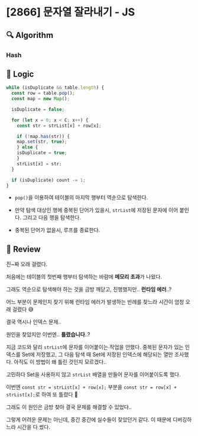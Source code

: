 # [2866] 문자열 잘라내기 - JS

## :mag: Algorithm

### Hash

## :round_pushpin: Logic

```js
while (isDuplicate && table.length) {
  const row = table.pop();
  const map = new Map();

  isDuplicate = false;

  for (let x = 0; x < C; x++) {
    const str = strList[x] + row[x];

    if (!map.has(str)) {
    map.set(str, true);
    } else {
    isDuplicate = true;
    }
    strList[x] = str;
  }

  if (isDuplicate) count -= 1;
}
```

- `pop()`을 이용하여 테이블의 마지막 행부터 역순으로 탐색한다.

- 만약 탐색 대상인 행에 중복된 단어가 있을시, `strList`에 저장된 문자에 이어 붙인다. 그리고 다음 행을 탐색한다.

- 중복된 단어가 없을시, 루프를 종료한다.

## :memo: Review

진~짜 오래 걸렸다.

처음에는 테이블의 첫번째 행부터 탐색하는 바람에 **메모리 초과**가 나왔다.

그래도 역순으로 탐색해야 하는 것을 금방 깨닫고, 진행했지만.. **런타임 에러**..?

어느 부분이 문제인지 찾기 위해 런타임 에러가 발생하는 반례를 찾느라 시간이 엄청 오래 걸렸다 😅

결국 역시나 인덱스 문제..

원인을 찾았지만 이번엔.. **틀렸습니다**..?

지금 코드와 달리 `strList`에 문자를 이어붙이는 작업을 안했다. 중복된 문자가 있는 인덱스를 Set에 저장했고, 그 다음 탐색 때 Set에 저장된 인덱스에 해당되는 열만 조사했다. 아직도 이 방법이 왜 틀린 것인지 모르겠다..

고민하다 Set을 사용하지 않고 `strList` 배열을 만들어 문자를 이어붙이도록 했다.

이번엔 `const str = strList[x] + row[x];` 부분을 `const str = row[x] + strList[x];`로 하여 또 틀렸다 🤣

그래도 이 원인은 금방 찾아 결국 문제를 해결할 수 있었다..

그렇게 어려운 문제는 아닌데, 중간 중간에 실수들이 잦았던거 같다. 이 때문에 디버깅하느라 시간을 다 썼다.